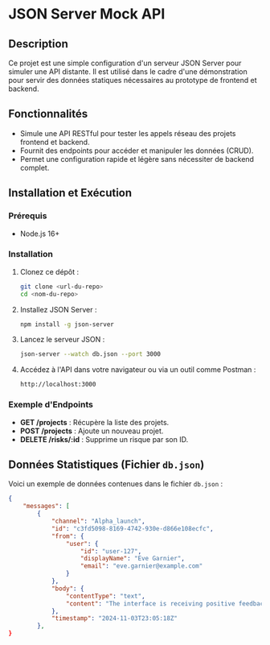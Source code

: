 # JSON Server Mock API

## Description
Ce projet est une simple configuration d'un serveur JSON Server pour simuler une API distante. Il est utilisé dans le cadre d'une démonstration pour servir des données statiques nécessaires au prototype de frontend et backend.

## Fonctionnalités

- Simule une API RESTful pour tester les appels réseau des projets frontend et backend.
- Fournit des endpoints pour accéder et manipuler les données (CRUD).
- Permet une configuration rapide et légère sans nécessiter de backend complet.

## Installation et Exécution

### Prérequis
- Node.js 16+

### Installation

1. Clonez ce dépôt :
   ```bash
   git clone <url-du-repo>
   cd <nom-du-repo>
   ```

2. Installez JSON Server :
   ```bash
   npm install -g json-server
   ```

3. Lancez le serveur JSON :
   ```bash
   json-server --watch db.json --port 3000
   ```

4. Accédez à l'API dans votre navigateur ou via un outil comme Postman :
   ```
   http://localhost:3000
   ```

### Exemple d'Endpoints

- **GET /projects** : Récupère la liste des projets.
- **POST /projects** : Ajoute un nouveau projet.
- **DELETE /risks/:id** : Supprime un risque par son ID.

## Données Statistiques (Fichier `db.json`)

Voici un exemple de données contenues dans le fichier `db.json` :

```json
{
    "messages": [
        {
            "channel": "Alpha_launch",
            "id": "c3fd5098-8169-4742-930e-d866e108ecfc",
            "from": {
                "user": {
                    "id": "user-127",
                    "displayName": "Eve Garnier",
                    "email": "eve.garnier@example.com"
                }
            },
            "body": {
                "contentType": "text",
                "content": "The interface is receiving positive feedback causing frustration among stakeholders."
            },
            "timestamp": "2024-11-03T23:05:18Z"
        },
}
```
